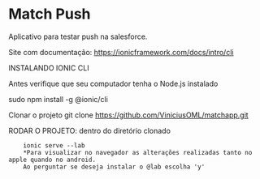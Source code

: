 # Match Push



Aplicativo para testar push na salesforce.

Site com documentação: https://ionicframework.com/docs/intro/cli

INSTALANDO IONIC CLI

Antes verifique que seu computador tenha o Node.js instalado

sudo npm install -g @ionic/cli

Clonar o projeto git clone https://github.com/ViniciusOML/matchapp.git

RODAR O PROJETO: dentro do diretório clonado

        ionic serve --lab
        *Para visualizar no navegador as alterações realizadas tanto no apple quando no android.
        Ao perguntar se deseja instalar o @lab escolha 'y'

